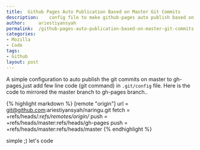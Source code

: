 ```yaml
---
title: 	Github Pages Auto Publication Based on Master Git Commits
description: 	config file to make github-pages auto publish based on the master commits
author: 	ariestiyansyah
permalink:  /github-pages-auto-publication-based-on-master-git-commits
categories:
- Mozilla
- Code
tags:
- Github
layout: post
---
```


A simple configuration to auto publish the git commits on master to
gh-pages,just add few line code (git command) in `.git/config` file. Here is
the code to mirrored the master branch to gh-pages branch..

{% highlight markdown %}
[remote "origin"]
    url = git@github.com:ariestiyansyah/naringu.git
    fetch = +refs/heads/*:refs/remotes/origin/*
    push = +refs/heads/master:refs/heads/gh-pages
    push = +refs/heads/master:refs/heads/master
{% endhighlight %}

simple ;) let's code
